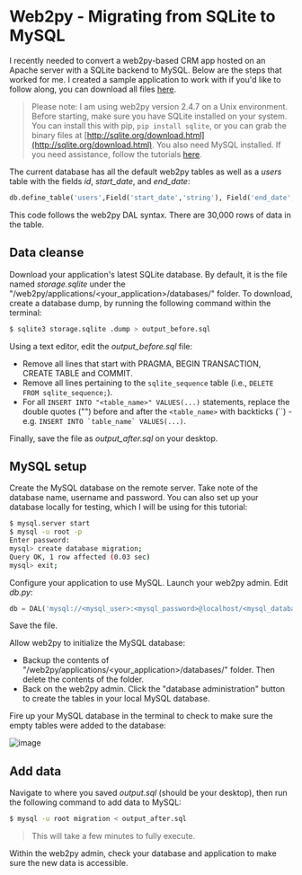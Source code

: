 # Web2py - Migrating from SQLite to MySQL

I recently needed to convert a web2py-based CRM app hosted on an Apache server with a SQLite backend to MySQL. Below are the steps that worked for me. I created a sample application to work with if you'd like to follow along, you can download all files [here](https://www.realpython.com/files/web2py-sqlite-to-mysql.zip).

> Please note: I am using web2py version 2.4.7 on a Unix environment. Before starting, make sure you have SQLite installed on your system. You can install this with pip, `pip install sqlite`, or you can grab the binary files at [http://sqlite.org/download.html](http://sqlite.org/download.html). You also need MySQL installed. If you need assistance, follow the tutorials [here](http://dev.mysql.com/doc/refman/5.5/en/installing.html).

The current database has all the default web2py tables as well as a *users* table with the fields *id*, *start_date*, and *end_date*:

```python
db.define_table('users',Field('start_date','string'), Field('end_date','string'))
```

This code follows the web2py DAL syntax. There are 30,000 rows of data in the table.

## Data cleanse

Download your application's latest SQLite database. By default, it is the file named *storage.sqlite* under the "/web2py/applications/<your_application>/databases/" folder. To download, create a database dump, by running the following command within the terminal:

```sh
$ sqlite3 storage.sqlite .dump > output_before.sql
```

Using a text editor, edit the *output_before.sql* file:

- Remove all lines that start with PRAGMA, BEGIN TRANSACTION, CREATE TABLE and COMMIT.
- Remove all lines pertaining to the `sqlite_sequence` table (i.e., `DELETE FROM sqlite_sequence;`).
- For all `INSERT INTO "<table_name>" VALUES(...)` statements, replace the double quotes ("") before and after the `<table_name>` with backticks (\`\`) - e.g. ``INSERT INTO `table_name` VALUES(...)``.

Finally, save the file as *output_after.sql* on your desktop.

## MySQL setup

Create the MySQL database on the remote server. Take note of the database name, username and password. You can also set up your database locally for testing, which I will be using for this tutorial:

```sh
$ mysql.server start
$ mysql -u root -p
Enter password:
mysql> create database migration;
Query OK, 1 row affected (0.03 sec)
mysql> exit;
```

Configure your application to use MySQL. Launch your web2py admin. Edit *db.py*:

```python
db = DAL('mysql://<mysql_user>:<mysql_password>@localhost/<mysql_database>')
```

Save the file.

Allow web2py to initialize the MySQL database:

- Backup the contents of "/web2py/applications/<your_application>/databases/" folder. Then delete the contents of the folder.
- Back on the web2py admin. Click the "database administration" button to create the tables in your local MySQL database.

Fire up your MySQL database in the terminal to check to make sure the empty tables were added to the database:

![image](https://realpython.com/images/blog_images/web2py-to-mysql.png)


## Add data

Navigate to where you saved *output.sql* (should be your desktop), then run the following command to add data to MySQL:

```sh
$ mysql -u root migration < output_after.sql
```

> This will take a few minutes to fully execute.

Within the web2py admin, check your database and application to make sure the new data is accessible.